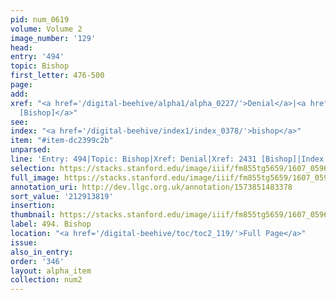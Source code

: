 ```yaml
---
pid: num_0619
volume: Volume 2
image_number: '129'
head:
entry: '494'
topic: Bishop
first_letter: 476-500
page:
add:
xref: "<a href='/digital-beehive/alpha1/alpha_0227/'>Denial</a>|<a href='/digital-beehive/num10/num_3407/'>2431
  [Bishop]</a>"
see:
index: "<a href='/digital-beehive/index1/index_0378/'>bishop</a>"
item: "#item-dc2399c2b"
unparsed:
line: 'Entry: 494|Topic: Bishop|Xref: Denial|Xref: 2431 [Bishop]|Index: bishop|#item-dc2399c2b'
selection: https://stacks.stanford.edu/image/iiif/fm855tg5659/1607_0596/346,3819,2960,686/full/0/default.jpg
full_image: https://stacks.stanford.edu/image/iiif/fm855tg5659/1607_0596/full/full/0/default.jpg
annotation_uri: http://dev.llgc.org.uk/annotation/1573851483378
sort_value: '212913819'
insertion:
thumbnail: https://stacks.stanford.edu/image/iiif/fm855tg5659/1607_0596/346,3819,600,180/250,/0/default.jpg
label: 494. Bishop
location: "<a href='/digital-beehive/toc/toc2_119/'>Full Page</a>"
issue:
also_in_entry:
order: '346'
layout: alpha_item
collection: num2
---
```

